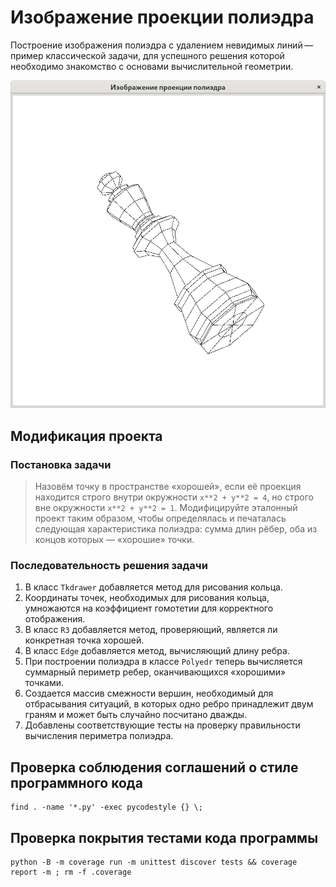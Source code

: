 # Изображение проекции полиэдра

Построение изображения полиэдра с удалением невидимых линий — пример
классической задачи, для успешного решения которой необходимо знакомство
с основами вычислительной геометрии.

![Шахматный король](images/king.png)

## Модификация проекта

### Постановка задачи

> Назовём точку в пространстве «хорошей», если её проекция находится строго внутри окружности `x**2 + y**2 = 4`,
> но строго вне окружности `x**2 + y**2 = 1`.
> Модифицируйте эталонный проект таким образом, чтобы определялась и печаталась следующая характеристика полиэдра: сумма
> длин рёбер, оба из концов которых — «хорошие» точки.

### Последовательность решения задачи

1. В класс `Tkdrawer` добавляется метод для рисования кольца.
2. Координаты точек, необходимых для рисования кольца, умножаются на коэффициент гомотетии для корректного отображения.
3. В класс `R3` добавляется метод, проверяющий, является ли конкретная точка хорошей.
4. В класс `Edge` добавляется метод, вычисляющий длину ребра.
5. При построении полиэдра в классе `Polyedr` теперь вычисляется суммарный периметр ребер, оканчивающихся «хорошими»
точками.
6. Создается массив смежности вершин, необходимый для отбрасывания ситуаций, в которых одно ребро принадлежит
двум граням и может быть случайно посчитано дважды.
7. Добавлены соответствующие тесты на проверку правильности вычисления периметра полиэдра.
## Проверка соблюдения соглашений о стиле программного кода

~~~{.sh}
find . -name '*.py' -exec pycodestyle {} \;
~~~

## Проверка покрытия тестами кода программы

~~~{.sh}
python -B -m coverage run -m unittest discover tests && coverage report -m ; rm -f .coverage
~~~
